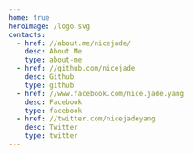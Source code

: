 ```yaml
---
home: true
heroImage: /logo.svg
contacts:
  - href: //about.me/nicejade/
    desc: About Me
    type: about-me
  - href: //github.com/nicejade
    desc: Github
    type: github
  - href: //www.facebook.com/nice.jade.yang
    desc: Facebook
    type: facebook
  - href: //twitter.com/nicejadeyang
    desc: Twitter
    type: twitter
---
```


<Contact />
